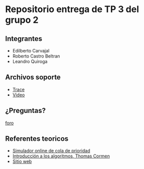 # Repositorio entrega de TP 3 del grupo 2

## Integrantes

- Edilberto Carvajal
- Roberto Castro Beltran
- Leandro Quiroga

## Archivos soporte

- [Trace](https://drive.google.com/file/d/1QhS2cWuKrNbGuhVXA5bPEs9erm4WGXe_/view?usp=sharing)
- [Video](https://drive.google.com/file/d/1MUfJ6KS_vVQEnrjWt-2UlBx3DKp8U-Jt/view?usp=sharing)


## ¿Preguntas?

[foro](https://campusposgrado.fi.uba.ar/mod/forum/view.php?id=10780)

## Referentes teoricos
- [Simulador online de cola de prioridad](https://visualgo.net/en/heap)
- [Introducción a los algoritmos, Thomas Cormen](https://dl.ebooksworld.ir/books/Introduction.to.Algorithms.4th.Leiserson.Stein.Rivest.Cormen.MIT.Press.9780262046305.EBooksWorld.ir.pdf)
- [Sitio web](https://www.baeldung.com/cs/priority-queue)


